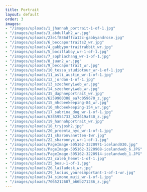 ```yaml
---
title: Portrait
layout: default
order: 3
images:
- "/images/uploads/1_jhannah_portrait-1-of-1.jpg"
- "/images/uploads/3_abdullah2_wr.jpg"
- "/images/uploads/23e1f886dffca12c-gabbyandrose.jpg"
- "/images/uploads/6_beccaportraits2_wr.jpg"
- "/images/uploads/4_gabbyportraitrabbit_wr.jpg"
- "/images/uploads/5_bocillaboy_wr-1-of-1.jpg"
- "/images/uploads/7_sophiachang_wr-1-of-1.jpg"
- "/images/uploads/8_juan2_wr.jpg"
- "/images/uploads/9_beccaportrait_wr.jpg"
- "/images/uploads/10_tessa_studiotour_wr-1-of-1.jpg"
- "/images/uploads/11_asli_austin_wr-1-of-1.jpg"
- "/images/uploads/12_jordan-1-of-1.jpg"
- "/images/uploads/13_szechenyiweb_wr.jpg"
- "/images/uploads/14_szechenyiweb_wr.jpg"
- "/images/uploads/35_daphneportrait_wr.jpg"
- "/images/uploads/6259900308_ea7c059670_z.jpg"
- "/images/uploads/15_mhcbeekeeping-84_wr.jpg"
- "/images/uploads/16_mhcbeekeeping-154_wr.jpg"
- "/images/uploads/17_sabrina_dog_wr-1-of-1.jpg"
- "/images/uploads/6385954733_623619af40_z.jpg"
- "/images/uploads/19_hannahportrait_wr.jpg"
- "/images/uploads/18_tryjosh2.jpg"
- "/images/uploads/20_preemta_nyc_wr-1-of-1.jpg"
- "/images/uploads/21_sharonvanetten-1wr.jpg"
- "/images/uploads/22_sharonnyc_wr-1-of-1.jpg"
- "/images/uploads/PageImage-505162-3220971-iceland030.jpg"
- "/images/uploads/PageImage-505162-3220908-icelandweb_6.JPG"
- "/images/uploads/PageImage-505162-3220914-icelandweb_1.JPG"
- "/images/uploads/23_caleb_hemet-1-of-1.jpg"
- "/images/uploads/25_beau-1-of-1.jpg"
- "/images/uploads/26_lailadesk_wr.jpg"
- "/images/uploads/29_lucius_youreimportant-1-of-1-wr.jpg"
- "/images/uploads/34_simone_muji_wr-1-of-1.jpg"
- "/images/uploads/7065212607_b66b271286_z.jpg"
---
```

